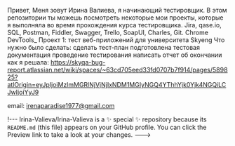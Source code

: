 Привет, Меня зовут Ирина Валиева, я начинающий тестировщик. 
В этом репозитории ты можешь посмотреть некоторые мои проекты, которые я выполняла во время прохождения курса тестировщика.
Jira, qase.io, SQL,  Postman, Fiddler, Swagger, Trello,
SoapUI,  Charles, Git. Chrome DevTools_
Проект 1: тест веб-приложений для университета Skyeng
Что нужно было сделать:
сделать тест-план
подготовлена ​​тестовая документация
проведение тестирования
написать отчет об окончании
как я решала:
https://skyqa-bug-report.atlassian.net/wiki/spaces/~63cd705eed33fd0707b7f914/pages/589825?atlOrigin=eyJpIjoiMzlmMGRlNjVjNjIxNDM1MGIyNGQ4YThhYjk0Yjk4NGQiLCJwIjoiYyJ9

email: irenaparadise1977@gmail.com

!---
Irina-Valieva/Irina-Valieva is a ✨ special ✨ repository because its `README.md` (this file) appears on your GitHub profile.
You can click the Preview link to take a look at your changes.
--->
